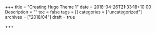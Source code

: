+++
title = "Creating Hugo Theme 1"
date = 2018-04-26T21:33:18+10:00
Description = ""
toc = false
tags = []
categories = ["uncategorized"]
archives = ["2018/04"]
draft = true

+++
